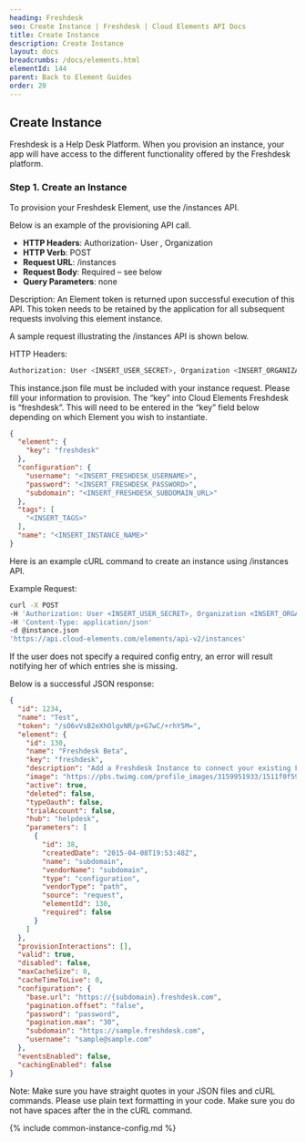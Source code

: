 ```yaml
---
heading: Freshdesk
seo: Create Instance | Freshdesk | Cloud Elements API Docs
title: Create Instance
description: Create Instance
layout: docs
breadcrumbs: /docs/elements.html
elementId: 144
parent: Back to Element Guides
order: 20
---
```


## Create Instance

Freshdesk is a Help Desk Platform. When you provision an instance, your app will have access to the different functionality offered by the Freshdesk platform.

### Step 1. Create an Instance

To provision your Freshdesk Element, use the /instances API.

Below is an example of the provisioning API call.

* __HTTP Headers__: Authorization- User <user secret>, Organization <organization secret>
* __HTTP Verb__: POST
* __Request URL__: /instances
* __Request Body__: Required – see below
* __Query Parameters__: none

Description: An Element token is returned upon successful execution of this API. This token needs to be retained by the application for all subsequent requests involving this element instance.

A sample request illustrating the /instances API is shown below.

HTTP Headers:

```bash
Authorization: User <INSERT_USER_SECRET>, Organization <INSERT_ORGANIZATION_SECRET>

```
This instance.json file must be included with your instance request.  Please fill your information to provision.  The “key” into Cloud Elements Freshdesk is “freshdesk”.  This will need to be entered in the “key” field below depending on which Element you wish to instantiate.

```JSON
{
  "element": {
    "key": "freshdesk"
  },
  "configuration": {
    "username": "<INSERT_FRESHDESK_USERNAME>",
    "password": "<INSERT_FRESHDESK_PASSWORD>",
    "subdomain": "<INSERT_FRESHDESK_SUBDOMAIN_URL>"
  },
  "tags": [
    "<INSERT_TAGS>"
  ],
  "name": "<INSERT_INSTANCE_NAME>"
}
```

Here is an example cURL command to create an instance using /instances API.

Example Request:

```bash
curl -X POST
-H 'Authorization: User <INSERT_USER_SECRET>, Organization <INSERT_ORGANIZATION_SECRET>'
-H 'Content-Type: application/json'
-d @instance.json
'https://api.cloud-elements.com/elements/api-v2/instances'
```

If the user does not specify a required config entry, an error will result notifying her of which entries she is missing.

Below is a successful JSON response:

```JSON
{
  "id": 1234,
  "name": "Test",
  "token": "/sO6vVsB2eXhOlgvNR/p+G7wC/+rhY5M=",
  "element": {
    "id": 130,
    "name": "Freshdesk Beta",
    "key": "freshdesk",
    "description": "Add a Freshdesk Instance to connect your existing Freshdesk account to the Help Desk Hub, allowing you to manage your incidents, priorities, statuses, users, etc. across multiple Help Desk Elements. You will need your Freshdesk account information to add an instance.",
    "image": "https://pbs.twimg.com/profile_images/3159951933/1511f0f59e3f239a8ef707b1db3a42e3.png",
    "active": true,
    "deleted": false,
    "typeOauth": false,
    "trialAccount": false,
    "hub": "helpdesk",
    "parameters": [
      {
        "id": 38,
        "createdDate": "2015-04-08T19:53:48Z",
        "name": "subdomain",
        "vendorName": "subdomain",
        "type": "configuration",
        "vendorType": "path",
        "source": "request",
        "elementId": 130,
        "required": false
      }
    ]
  },
  "provisionInteractions": [],
  "valid": true,
  "disabled": false,
  "maxCacheSize": 0,
  "cacheTimeToLive": 0,
  "configuration": {
    "base.url": "https://{subdomain}.freshdesk.com",
    "pagination.offset": "false",
    "password": "password",
    "pagination.max": "30",
    "subdomain": "https://sample.freshdesk.com",
    "username": "sample@sample.com"
  },
  "eventsEnabled": false,
  "cachingEnabled": false
}
```

Note:  Make sure you have straight quotes in your JSON files and cURL commands.  Please use plain text formatting in your code.  Make sure you do not have spaces after the in the cURL command.

{% include common-instance-config.md %}
